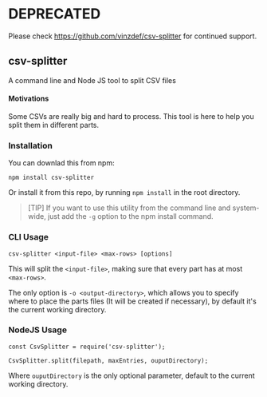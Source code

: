 # DEPRECATED

Please check https://github.com/vinzdef/csv-splitter for continued support. 

## csv-splitter
A command line and Node JS tool to split CSV files

#### Motivations
Some CSVs are really big and hard to process.
This tool is here to help you split them in different parts.

### Installation

You can downlad this from npm:
```
npm install csv-splitter
```

Or install it from this repo, by running `npm install` in the root directory.

>   [TIP] If you want to use this utility from the command line and system-wide, just add the `-g` option to the npm install command.

### CLI Usage

```
csv-splitter <input-file> <max-rows> [options]
```

This will split the `<input-file>`, making sure that every part has at most `<max-rows>`.

The only option is `-o <output-directory>`, which allows you to specify where to place the parts files (It will be created if necessary), by default it's the current working directory.



### NodeJS Usage

```
const CsvSplitter = require('csv-splitter');
```

```
CsvSplitter.split(filepath, maxEntries, ouputDirectory);
```

Where `ouputDirectory` is the only optional parameter, default to the current working directory.
